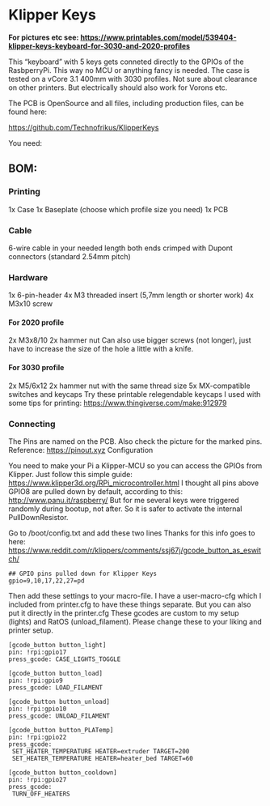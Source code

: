 # Klipper Keys

__For pictures etc see: https://www.printables.com/model/539404-klipper-keys-keyboard-for-3030-and-2020-profiles__

This “keyboard” with 5 keys gets conneted directly to the GPIOs of the RasbperryPi. This way no MCU or anything fancy is needed. The case is tested on a vCore 3.1 400mm with 3030 profiles. Not sure about clearance on other printers. But electrically should also work for Vorons etc.

The PCB is OpenSource and all files, including production files, can be found here:

https://github.com/Technofrikus/KlipperKeys

You need:

## BOM:

### Printing
1x Case
1x Baseplate (choose which profile size you need)
1x PCB

### Cable
6-wire cable in your needed length
both ends crimped with Dupont connectors (standard 2.54mm pitch)

### Hardware
1x 6-pin-header
4x M3 threaded insert (5,7mm length or shorter work)
4x M3x10 screw

#### For 2020 profile
2x M3x8/10
2x hammer nut
Can also use bigger screws (not longer), just have to increase the size of the hole a little with a knife.

#### For 3030 profile
2x M5/6x12
2x hammer nut with the same thread size
5x MX-compatible switches and keycaps
Try these printable relegendable keycaps I used with some tips for printing: https://www.thingiverse.com/make:912979
 

### Connecting

The Pins are named on the PCB. Also check the picture for the marked pins. Reference: https://pinout.xyz
Configuration

You need to make your Pi a Klipper-MCU so you can access the GPIOs from Klipper. Just follow this simple guide: https://www.klipper3d.org/RPi_microcontroller.html
I thought all pins above GPIO8 are pulled down by default, according to this: http://www.panu.it/raspberry/ But for me several keys were triggered randomly during bootup, not after. So it is safer to activate the internal PullDownResistor.

Go to /boot/config.txt and add these two lines
Thanks for this info goes to here: https://www.reddit.com/r/klippers/comments/ssj67j/gcode_button_as_eswitch/ 
```
## GPIO pins pulled down for Klipper Keys
gpio=9,10,17,22,27=pd
```
 

Then add these settings to your macro-file. I have a user-macro-cfg which I included from printer.cfg to have these things separate. But you can also put it directly in the printer.cfg
These gcodes are custom to my setup (lights) and RatOS (unload_filament). Please change these to your liking and printer setup.
```
[gcode_button button_light]
pin: !rpi:gpio17
press_gcode: CASE_LIGHTS_TOGGLE

[gcode_button button_load]
pin: !rpi:gpio9
press_gcode: LOAD_FILAMENT

[gcode_button button_unload]
pin: !rpi:gpio10
press_gcode: UNLOAD_FILAMENT

[gcode_button button_PLATemp]
pin: !rpi:gpio22
press_gcode:
 SET_HEATER_TEMPERATURE HEATER=extruder TARGET=200
 SET_HEATER_TEMPERATURE HEATER=heater_bed TARGET=60

[gcode_button button_cooldown]
pin: !rpi:gpio27
press_gcode:
 TURN_OFF_HEATERS
```
